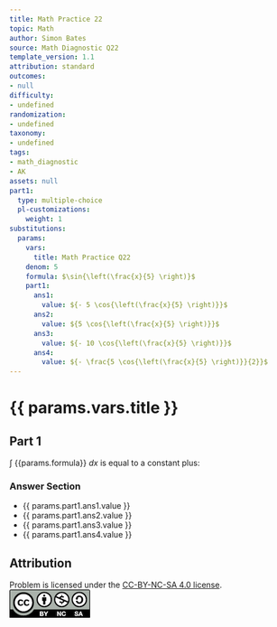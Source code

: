 ```yaml
---
title: Math Practice 22
topic: Math
author: Simon Bates
source: Math Diagnostic Q22
template_version: 1.1
attribution: standard
outcomes:
- null
difficulty:
- undefined
randomization:
- undefined
taxonomy:
- undefined
tags:
- math_diagnostic
- AK
assets: null
part1:
  type: multiple-choice
  pl-customizations:
    weight: 1
substitutions:
  params:
    vars:
      title: Math Practice Q22
    denom: 5
    formula: $\sin{\left(\frac{x}{5} \right)}$
    part1:
      ans1:
        value: ${- 5 \cos{\left(\frac{x}{5} \right)}}$
      ans2:
        value: ${5 \cos{\left(\frac{x}{5} \right)}}$
      ans3:
        value: ${- 10 \cos{\left(\frac{x}{5} \right)}}$
      ans4:
        value: ${- \frac{5 \cos{\left(\frac{x}{5} \right)}}{2}}$
---
```

# {{ params.vars.title }}

## Part 1

$\int$ {{params.formula}} $dx$ is equal to a constant plus:

### Answer Section

- {{ params.part1.ans1.value }}
- {{ params.part1.ans2.value }}
- {{ params.part1.ans3.value }}
- {{ params.part1.ans4.value }}

## Attribution

Problem is licensed under the [CC-BY-NC-SA 4.0 license](https://creativecommons.org/licenses/by-nc-sa/4.0/).<br> ![The Creative Commons 4.0 license requiring attribution-BY, non-commercial-NC, and share-alike-SA license.](https://raw.githubusercontent.com/firasm/bits/master/by-nc-sa.png)